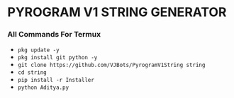 # PYROGRAM V1 STRING GENERATOR

### All Commands For Termux

- ```pkg update -y```
- ```pkg install git python -y```
- ```git clone https://github.com/VJBots/PyrogramV1String string```
- ```cd string```
- ```pip install -r Installer```
- ```python Aditya.py```
